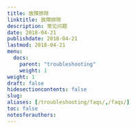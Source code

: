 ```yaml
---
title: 故障排除 
linktitle: 故障排除
description: 常见问题
date: 2018-04-21
publishdate: 2018-04-21
lastmod: 2018-04-21
menu:
  docs:
    parent: "troubleshooting"
    weight: 1
weight: 1	
draft: false
hidesectioncontents: false
slug:
aliases: [/troubleshooting/faqs/,/faqs/]
toc: false
notesforauthors:
---
```


